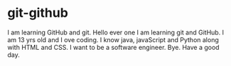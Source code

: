 # git-github
I am learning GitHub and git.
Hello ever one I am learning git and GitHub.
I am 13 yrs old and I ove coding.
I know java, javaScript and Python along with HTML and CSS.
I want to be a software engineer.
Bye. Have a good day.
